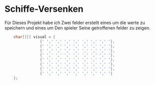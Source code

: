 # Schiffe-Versenken
Für Dieses Projekt habe ich Zwei felder erstellt eines um die werte zu speichern und eines um Den spieler Seine getroffenen felder zu zeigen.
```java
    char[][] visual = {
                {' ',' ',' ',' ',' ',' ',' ',' '},
                {' ',' ',' ',' ',' ',' ',' ',' '},
                {' ',' ',' ',' ',' ',' ',' ',' '},
                {' ',' ',' ',' ',' ',' ',' ',' '},
                {' ',' ',' ',' ',' ',' ',' ',' '},
                {' ',' ',' ',' ',' ',' ',' ',' '},
                {' ',' ',' ',' ',' ',' ',' ',' '},
                {' ',' ',' ',' ',' ',' ',' ',' '}
    };
```
